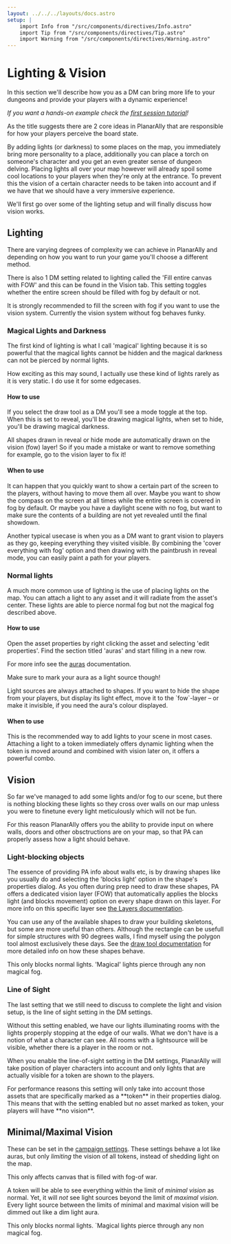 ```yaml
---
layout: ../../../layouts/docs.astro
setup: |
    import Info from "/src/components/directives/Info.astro"
    import Tip from "/src/components/directives/Tip.astro"
    import Warning from "/src/components/directives/Warning.astro"
---
```


# Lighting & Vision

In this section we'll describe how you as a DM can bring more life to your dungeons and provide your players with a dynamic experience!

_If you want a hands-on example check the [first session tutorial](/tutorial/in-game/first-session/)!_

As the title suggests there are 2 core ideas in PlanarAlly that are responsible for how your players perceive the board state.

By adding lights (or darkness) to some places on the map, you immediately bring more personality to a place, additionally you can place a torch on someone's character and you get an even greater sense of dungeon delving. Placing lights all over your map however will already spoil some cool locations to your players when they're only at the entrance. To prevent this the vision of a certain character needs to be taken into account and if we have that we should have a very immersive experience.

We'll first go over some of the lighting setup and will finally discuss how vision works.

## Lighting

There are varying degrees of complexity we can achieve in PlanarAlly and depending on how you want to run your game you'll choose a different method.

There is also 1 DM setting related to lighting called the 'Fill entire canvas with FOW' and this can be found in the Vision tab. This setting toggles whether the entire screen should be filled with fog by default or not.

<Warning>
It is strongly recommended to fill the screen with fog if you want to use the vision system.
Currently the vision system without fog behaves funky.
</Warning>

### Magical Lights and Darkness

The first kind of lighting is what I call 'magical' lighting because it is so powerful that the magical lights cannot be hidden and the magical darkness can not be pierced by normal lights.

How exciting as this may sound, I actually use these kind of lights rarely as it is very static. I do use it for some edgecases.

#### How to use

If you select the draw tool as a DM you'll see a mode toggle at the top. When this is set to reveal, you'll be drawing magical lights, when set to hide, you'll be drawing magical darkness.

All shapes drawn in reveal or hide mode are automatically drawn on the vision (fow) layer! So if you made a mistake or want to remove something for example, go to the vision layer to fix it!

#### When to use

It can happen that you quickly want to show a certain part of the screen to the players, without having to move them all over. Maybe you want to show the compass on the screen at all times while the entire screen is covered in fog by default. Or maybe you have a daylight scene with no fog, but want to make sure the contents of a building are not yet revealed until the final showdown.

Another typical usecase is when you as a DM want to grant vision to players as they go, keeping everything they visited visible. By combining the 'cover everything with fog' option and then drawing with the paintbrush in reveal mode, you can easily paint a path for your players.

### Normal lights

A much more common use of lighting is the use of placing lights on the map. You can attach a light to any asset and it will radiate from the asset's center. These lights are able to pierce normal fog but not the magical fog described above.

#### How to use

Open the asset properties by right clicking the asset and selecting 'edit properties'. Find the section titled 'auras' and start filling in a new row.

For more info see the [auras](/docs/game/shapes/#auras) documentation.

Make sure to mark your aura as a light source though!

<Tip title="Hidden Light Sources">
Light sources are always attached to shapes.
If you want to hide the shape from your players, but display its light effect, move it to the `fow`-layer – or make it invisible, if you need the aura's colour displayed.
</Tip>

#### When to use

This is the recommended way to add lights to your scene in most cases. Attaching a light to a token immediately offers dynamic lighting when the token is moved around and combined with vision later on, it offers a powerful combo.

## Vision

So far we've managed to add some lights and/or fog to our scene, but there is nothing blocking these lights so they cross over walls on our map unless you were to finetune every light meticulously which will not be fun.

For this reason PlanarAlly offers you the ability to provide input on where walls, doors and other obsctructions are on your map, so that PA can properly assess how a light should behave.

### Light-blocking objects

The essence of providing PA info about walls etc, is by drawing shapes like you usually do and selecting the 'blocks light' option in the shape's properties dialog. As you often during prep need to draw these shapes, PA offers a dedicated vision layer (FOW) that automatically applies the blocks light (and blocks movement) option on every shape drawn on this layer. For more info on this specific layer see [the Layers documentation](/docs/dm/layers/).

You can use any of the available shapes to draw your building skeletons, but some are more useful than others. Although the rectangle can be usefull for simple structures with 90 degrees walls, I find myself using the polygon tool almost exclusively these days. See the [draw tool documentation](/docs/tools/draw/) for more detailed info on how these shapes behave.

<Info>
This only blocks normal lights.
'Magical' lights pierce through any non magical fog.
</Info>

### Line of Sight

The last setting that we still need to discuss to complete the light and vision setup, is the line of sight setting in the DM settings.

Without this setting enabled, we have our lights illuminating rooms with the lights properply stopping at the edge of our walls. What we don't have is a notion of what a character can see. All rooms with a lightsource will be visible, whether there is a player in the room or not.

When you enable the line-of-sight setting in the DM settings, PlanarAlly will take position of player characters into account and only lights that are actually visible for a token are shown to the players.

<Warning>
For performance reasons this setting will only take into account those assets that are specifically marked as a **token** in their properties dialog. This means that with the setting enabled but no asset marked as token, your players will have **no vision**.
</Warning>

## Minimal/Maximal Vision

These can be set in the [campaign settings](/docs/dm/settings/).
These settings behave a lot like auras, but only _limiting_ the vision of all tokens, instead of shedding light on the map.

<Warning>
This only affects canvas that is filled with fog-of war.
</Warning>

A token will be able to see everything within the limit of _minimal vision_ as normal.
Yet, it will _not_ see light sources beyond the limit of _maximal vision_.
Every light source between the limits of minimal and maximal vision will be dimmed out like a dim light aura.

<Info>
This only blocks normal lights.
`Magical lights pierce through any non magical fog.
</Info>
